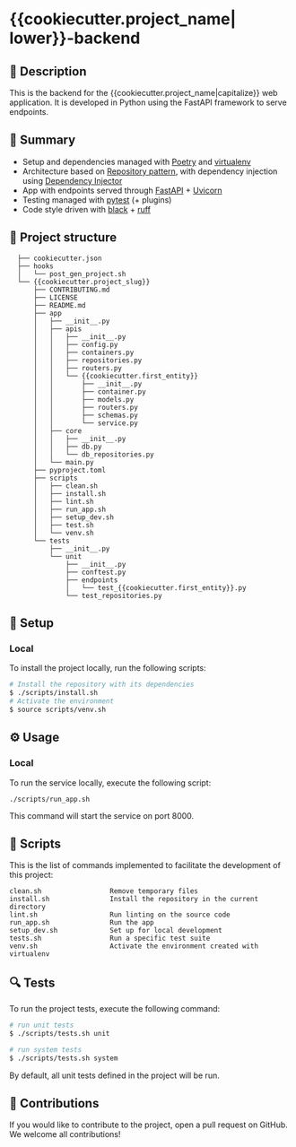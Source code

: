 # {{cookiecutter.project_name| lower}}-backend

## 📖 Description

This is the backend for the {{cookiecutter.project_name|capitalize}} web application. It is developed in Python using the FastAPI framework to serve endpoints.


## 🎯 Summary

- Setup and dependencies managed with [Poetry](https://python-poetry.org/) and [virtualenv](https://virtualenv.pypa.io/en/latest/)
- Architecture based on [Repository pattern](https://www.cosmicpython.com/book/chapter_02_repository.html), with dependency injection using [Dependency Injector](https://python-dependency-injector.ets-labs.org/)
- App with endpoints served through [FastAPI](https://fastapi.tiangolo.com/) + [Uvicorn](https://www.uvicorn.org/)
- Testing managed with [pytest](https://docs.pytest.org/) (+ plugins)
- Code style driven with [black](https://github.com/psf/black) + [ruff](https://beta.ruff.rs/docs/) 

## 🧬 Project structure

```text
  ├── cookiecutter.json
  ├── hooks
  │   └── post_gen_project.sh
  └── {{cookiecutter.project_slug}}
      ├── CONTRIBUTING.md
      ├── LICENSE
      ├── README.md
      ├── app
      │   ├── __init__.py
      │   ├── apis
      │   │   ├── __init__.py
      │   │   ├── config.py
      │   │   ├── containers.py
      │   │   ├── repositories.py
      │   │   ├── routers.py
      │   │   └── {{cookiecutter.first_entity}}
      │   │       ├── __init__.py
      │   │       ├── container.py
      │   │       ├── models.py
      │   │       ├── routers.py
      │   │       ├── schemas.py
      │   │       └── service.py
      │   ├── core
      │   │   ├── __init__.py
      │   │   ├── db.py
      │   │   └── db_repositories.py
      │   └── main.py
      ├── pyproject.toml
      ├── scripts
      │   ├── clean.sh
      │   ├── install.sh
      │   ├── lint.sh
      │   ├── run_app.sh
      │   ├── setup_dev.sh
      │   ├── test.sh
      │   └── venv.sh
      └── tests
          ├── __init__.py
          └── unit
              ├── __init__.py
              ├── conftest.py
              ├── endpoints
              │   └── test_{{cookiecutter.first_entity}}.py
              └── test_repositories.py
```

## 🍴 Setup

### Local 

To install the project locally, run the following scripts:


```bash
# Install the repository with its dependencies
$ ./scripts/install.sh
# Activate the environment
$ source scripts/venv.sh
```

## ⚙️ Usage

### Local

To run the service locally, execute the following script:


```shell
./scripts/run_app.sh
```

This command will start the service on port 8000.


## 🔧 Scripts

This is the list of commands implemented to facilitate the development of this project:

```text
clean.sh                 Remove temporary files
install.sh               Install the repository in the current directory
lint.sh                  Run linting on the source code
run_app.sh               Run the app
setup_dev.sh             Set up for local development
tests.sh                 Run a specific test suite
venv.sh                  Activate the environment created with virtualenv
```

## 🔍 Tests

To run the project tests, execute the following command:

```bash
# run unit tests
$ ./scripts/tests.sh unit

# run system tests
$ ./scripts/tests.sh system
```

By default, all unit tests defined in the project will be run.


## 🤝 Contributions

If you would like to contribute to the project, open a pull request on GitHub. We welcome all contributions!